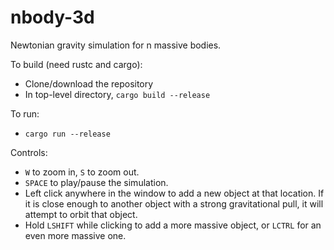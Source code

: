# nbody-3d

Newtonian gravity simulation for n massive bodies.

To build (need rustc and cargo):
* Clone/download the repository
* In top-level directory, `cargo build --release`

To run:
* `cargo run --release`

Controls:
* `W` to zoom in, `S` to zoom out.
* `SPACE` to play/pause the simulation.
* Left click anywhere in the window to add a new object at that location. If it is close enough to another object with a strong gravitational pull, it will attempt to orbit that object.
* Hold `LSHIFT` while clicking to add a more massive object, or `LCTRL` for an even more massive one.